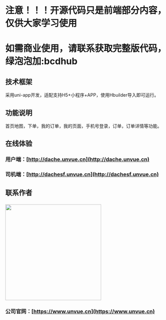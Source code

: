 
# 注意！！！开源代码只是前端部分内容，仅供大家学习使用
# 如需商业使用，请联系获取完整版代码，绿泡泡加:bcdhub

## 技术框架
采用uni-app开发，适配支持H5+小程序+APP，使用Hbuilder导入即可运行。

## 功能说明
首页地图，下单，我的订单，我的页面，手机号登录，订单，订单详情等功能。

## 在线体验
### 用户端：[http://dache.unvue.cn](http://dache.unvue.cn)
### 司机端：[http://dachesf.unvue.cn](http://dachesf.unvue.cn)

## 联系作者
### <img src="https://www.unvue.cn/images/qrcode_weixin.jpg" width="300" height="300">

### 公司官网：[https://www.unvue.cn](https://www.unvue.cn)